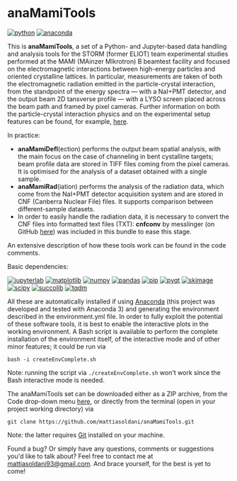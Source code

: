 # anaMamiTools

[![python](https://img.shields.io/badge/python->=3-blue.svg)](https://www.python.org/) [![anaconda](https://img.shields.io/badge/anaconda-3-blue.svg)](https://www.anaconda.com/)

This is **anaMamiTools**, a set of a Python- and Jupyter-based data handling and analysis tools for the STORM (former ELIOT) team experimental studies performed at the MAMI (MAinzer MIkrotron) B beamtest facility and focused on the electromagnetic interactions between high-energy particles and oriented crystalline lattices. In particular, measurements are taken of both the electromagnetic radiation emitted in the particle-crystal interaction, from the standpoint of the energy spectra &mdash; with a NaI+PMT detector, and the output beam 2D tansverse profile &mdash; with a LYSO screen placed across the beam path and framed by pixel cameras. Further information on both the particle-crystal interaction physics and on the experimental setup features can be found, for example, [here](http://cds.cern.ch/record/2626151).

In practice:
- **anaMamiDefl**(ection) performs the output beam spatial analysis, with the main focus on the case of channeling in bent cystalline targets; beam profile data are stored in TIFF files coming from the pixel cameras. It is optimised for the analysis of a dataset obtained with a single sample.
- **anaMamiRad**(iation) performs the analysis of the radiation data, which come from the NaI+PMT detector acquisition system and are stored in CNF (Canberra Nuclear File) files. It supports comparison between different-sample datasets.
- In order to easily handle the radiation data, it is necessary to convert the CNF files into formatted text files (TXT):  **cnfconv** by messlinger (on GitHub [here](https://github.com/messlinger/cnfconv)) was included in this bundle to ease this stage.

An extensive description of how these tools work can be found in the code comments.

Basic dependencies:

[![jupyterlab](https://img.shields.io/badge/jupyterlab-2-blue.svg)](https://jupyterlab.readthedocs.io/en/stable/) [![matplotlib](https://img.shields.io/badge/matplotlib-3.3.1-blue.svg)](https://matplotlib.org/) [![numpy](https://img.shields.io/badge/numpy-grey.svg)](https://numpy.org/) [![pandas](https://img.shields.io/badge/pandas-grey.svg)](https://pandas.pydata.org/) [![pip](https://img.shields.io/badge/pip-grey.svg)](https://pip.pypa.io/en/stable/) [![pyqt](https://img.shields.io/badge/pyqt-grey.svg)](https://riverbankcomputing.com/software/pyqt/intro) [![skimage](https://img.shields.io/badge/skimage-grey.svg)](https://scikit-image.org/) [![scipy](https://img.shields.io/badge/scipy-grey.svg)](https://www.scipy.org/)  [![succolib](https://img.shields.io/badge/succolib-grey.svg)](https://github.com/mattiasoldani/succolib) [![tqdm](https://img.shields.io/badge/tqdm-grey.svg)](https://github.com/tqdm/tqdm)

All these are automatically installed if using [Anaconda](https://www.anaconda.com/) (this project was developed and tested with Anaconda 3) and generating the environment described in the environment.yml file. In order to fully exploit the potential of these software tools, it is best to enable the interactive plots in the working environment. A Bash script is available to perform the complete installation of the environment itself, of the interactive mode and of other minor features; it could be run via
```shell
bash -i createEnvComplete.sh
```
Note: running the script via `./createEnvComplete.sh` won't work since the Bash interactive mode is needed.

The anaMamiTools set can be downloaded either as a ZIP archive, from the Code drop-down menu [here](https://github.com/mattiasoldani/anaMamiTools), or directly from the terminal (open in your project working directory) via
```shell
git clone https://github.com/mattiasoldani/anaMamiTools.git
```
Note: the latter requires  [Git](https://git-scm.com/) installed on your machine.

Found a bug? Or simply have any questions, comments or suggestions you'd like to talk about? Feel free to contact me at <mattiasoldani93@gmail.com>. And brace yourself, for the best is yet to come!
